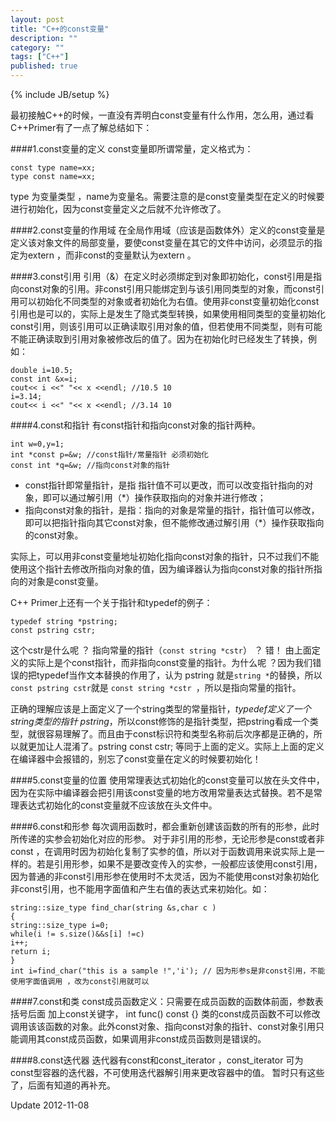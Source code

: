 ```yaml
---
layout: post
title: "C++的const变量"
description: ""
category: ""
tags: ["C++"]
published: true
---
```

{% include JB/setup %}




最初接触C++的时候，一直没有弄明白const变量有什么作用，怎么用，通过看C++Primer有了一点了解总结如下：

 
####1.const变量的定义
const变量即所谓常量，定义格式为：

    const type name=xx; 
    type const name=xx;
type 为变量类型 ，name为变量名。需要注意的是const变量类型在定义的时候要进行初始化，因为const变量定义之后就不允许修改了。

####2.const变量的作用域
在全局作用域（应该是函数体外）定义的const变量是定义该对象文件的局部变量，要使const变量在其它的文件中访问，必须显示的指定为extern ，而非const的变量默认为extern 。

####3.const引用
引用（&）在定义时必须绑定到对象即初始化，const引用是指向const对象的引用。非const引用只能绑定到与该引用同类型的对象，而const引用可以初始化不同类型的对象或者初始化为右值。使用非const变量初始化const引用也是可以的，实际上是发生了隐式类型转换，如果使用相同类型的变量初始化const引用，则该引用可以正确读取引用对象的值，但若使用不同类型，则有可能不能正确读取到引用对象被修改后的值了。因为在初始化时已经发生了转换，例如：

    double i=10.5;
    const int &x=i;
    cout<< i <<" "<< x <<endl; //10.5 10
    i=3.14;
    cout<< i <<" "<< x <<endl; //3.14 10
    
####4.const和指针
有const指针和指向const对象的指针两种。

    int w=0,y=1;
    int *const p=&w; //const指针/常量指针 必须初始化
    const int *q=&w; //指向const对象的指针
    
 -  const指针即常量指针，是指 指针值不可以更改，而可以改变指针指向的对象，即可以通过解引用（*）操作获取指向的对象并进行修改；
 -  指向const对象的指针，是指：指向的对象是常量的指针，指针值可以修改，即可以把指针指向其它const对象，但不能修改通过解引用（*）操作获取指向的const对象。

实际上，可以用非const变量地址初始化指向const对象的指针，只不过我们不能使用这个指针去修改所指向对象的值，因为编译器认为指向const对象的指针所指向的对象是const变量。

C++ Primer上还有一个关于指针和typedef的例子：

    typedef string *pstring;
    const pstring cstr;
这个cstr是什么呢 ？ 指向常量的指针（`const string *cstr`） ？ 错！ 由上面定义的实际上是个const指针，而非指向const变量的指针。为什么呢 ？因为我们错误的把typedef当作文本替换的作用了，认为 pstring 就是`string *`的替换，所以`const pstring cstr`就是 `const string *cstr `，所以是指向常量的指针。

正确的理解应该是上面定义了一个string类型的常量指针，*typedef定义了一个string类型的指针 pstring*，所以const修饰的是指针类型，把pstring看成一个类型，就很容易理解了。而且由于const标识符和类型名称前后次序都是正确的，所以就更加让人混淆了。pstring const cstr; 等同于上面的定义。实际上上面的定义在编译器中会报错的，别忘了const变量在定义的时候要初始化！

####5.const变量的位置
使用常理表达式初始化的const变量可以放在头文件中，因为在实际中编译器会把引用该const变量的地方改用常量表达式替换。若不是常理表达式初始化的const变量就不应该放在头文件中。

####6.const和形参
每次调用函数时，都会重新创建该函数的所有的形参，此时所传递的实参会初始化对应的形参。
对于非引用的形参，无论形参是const或者非const ，在调用时因为初始化复制了实参的值，所以对于函数调用来说实际上是一样的。若是引用形参，如果不是要改变传入的实参，一般都应该使用const引用，因为普通的非const引用形参在使用时不太灵活，因为不能使用const对象初始化非const引用，也不能用字面值和产生右值的表达式来初始化。如：

    string::size_type find_char(string &s,char c )
    {
    string::size_type i=0;
    while(i != s.size()&&s[i] !=c)
    i++;
    return i;
    }
    int i=find_char("this is a sample !",'i'); // 因为形参s是非const引用，不能使用字面值调用 ，改为const引用就可以
    
####7.const和类
const成员函数定义：只需要在成员函数的函数体前面，参数表括号后面 加上const关键字， int func() const {}
类的const成员函数不可以修改调用该该函数的对象。此外const对象、指向const对象的指针、const对象引用只能调用其const成员函数，如果调用非const成员函数则是错误的。

####8.const迭代器
迭代器有const和const_iterator ，const_iterator 可为const型容器的迭代器，不可使用迭代器解引用来更改容器中的值。
暂时只有这些了，后面有知道的再补充。

Update 2012-11-08
